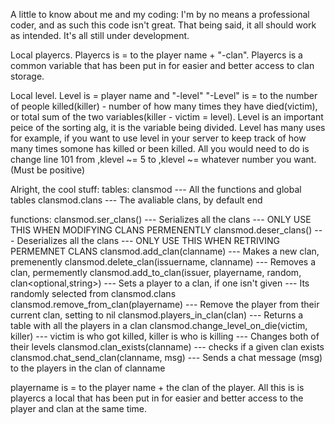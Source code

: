 A little to know about me and my coding:
I'm by no means a professional coder, and as such this code isn't
great. That being said, it all should work as intended. It's all 
still under development.

Local playercs.
Playercs is = to the player name + "-clan".
Playercs is a common variable that has been put in for easier and better access to clan storage.

Local level.
Level is = player name and "-level"
"-Level" is = to the number of people killed(killer) - number of how many times they have died(victim), or total sum of the two variables(killer - victim = level).
Level is an important peice of the sorting alg, it is the variable being divided. 
Level has many uses for example, if you want to use level in your server to keep track of how many times somone has killed or been killed.
All you would need to do is change line 101 from ,klevel ~= 5 to ,klevel ~= whatever number you want.(Must be positive)


Alright, the cool stuff:
tables:
    clansmod
        --- All the functions and global tables
    clansmod.clans
        --- The avaliable clans, by default
end

functions:
    clansmod.ser_clans()
        --- Serializes all the clans
        --- ONLY USE THIS WHEN MODIFYING CLANS PERMENENTLY
    clansmod.deser_clans()
        --- Deserializes all the clans
        --- ONLY USE THIS WHEN RETRIVING PERMEMNET CLANS
    clansmod.add_clan(clanname<string>)
        --- Makes a new clan, premenently
    clansmod.delete_clan(issuername<string>, clanname<string>)
        --- Removes a clan, permemently
    clansmod.add_to_clan(issuer<string>, playername<string>, random<bool>, clan<optional,string>)
        --- Sets a player to a clan, if one isn't given
        --- Its randomly selected from clansmod.clans
    clansmod.remove_from_clan(playername<string>)
        --- Remove the player from their current clan, setting to nil
    clansmod.players_in_clan(clan<string>)
        --- Returns a table with all the players in a clan
    clansmod.change_level_on_die(victim<string>, killer<string>)
        --- victim is who got killed, killer is who is killing
        --- Changes both of their levels
    clansmod.clan_exists(clanname<string>)
        --- checks if a given clan exists
    clansmod.chat_send_clan(clanname<string>, msg<string>)
        --- Sends a chat message (msg) to the players in the clan of clanname
        
    

playername is = to the player name + the clan of the player.
All this is is playercs a local that has been put in for easier and better access to the player and clan at the same time.